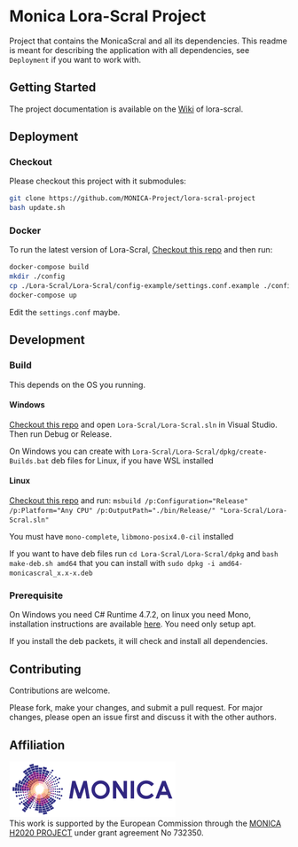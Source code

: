 # Monica Lora-Scral Project
<!-- Short description of the project. -->

Project that contains the MonicaScral and all its dependencies. This readme is meant for describing the application with all dependencies, see `Deployment` if you want to work with.

<!-- A teaser figure may be added here. It is best to keep the figure small (<500KB) and in the same repo -->

## Getting Started
<!-- Instruction to make the project up and running. -->

The project documentation is available on the [Wiki](https://github.com/MONICA-Project/lora-scral/wiki) of lora-scral.

## Deployment
<!-- Deployment/Installation instructions. If this is software library, change this section to "Usage" and give usage examples -->

### Checkout
Please checkout this project with it submodules:
```bash
git clone https://github.com/MONICA-Project/lora-scral-project
bash update.sh 
```

### Docker
To run the latest version of Lora-Scral, [Checkout this repo](#Checkout) and then run:
```bash
docker-compose build
mkdir ./config
cp ./Lora-Scral/Lora-Scral/config-example/settings.conf.example ./config/settings.conf
docker-compose up
```
Edit the `settings.conf` maybe.

## Development
<!-- Developer instructions. -->

### Build

This depends on the OS you running.

#### Windows

[Checkout this repo](#Checkout) and open `Lora-Scral/Lora-Scral.sln` in Visual Studio. Then run Debug or Release.

On Windows you can create with `Lora-Scral/Lora-Scral/dpkg/create-Builds.bat` deb files for Linux, if you have WSL installed

#### Linux

[Checkout this repo](#Checkout) and run: `msbuild /p:Configuration="Release" /p:Platform="Any CPU" /p:OutputPath="./bin/Release/" "Lora-Scral/Lora-Scral.sln"`

You must have `mono-complete`, `libmono-posix4.0-cil` installed

If you want to have deb files run `cd Lora-Scral/Lora-Scral/dpkg` and `bash make-deb.sh amd64` that you can install with `sudo dpkg -i amd64-monicascral_x.x-x.deb`

### Prerequisite

On Windows you need C# Runtime 4.7.2, on linux you need Mono, installation instructions are available [here](https://www.mono-project.com/download/stable/#download-lin-debian). You need only setup apt.

If you install the deb packets, it will check and install all dependencies.

## Contributing
Contributions are welcome. 

Please fork, make your changes, and submit a pull request. For major changes, please open an issue first and discuss it with the other authors.

## Affiliation
![MONICA](https://github.com/MONICA-Project/template/raw/master/monica.png)  
This work is supported by the European Commission through the [MONICA H2020 PROJECT](https://www.monica-project.eu) under grant agreement No 732350.